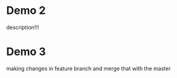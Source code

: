 # Demo 2

description!!!


# Demo 3

making changes in feature branch and merge that with the master
